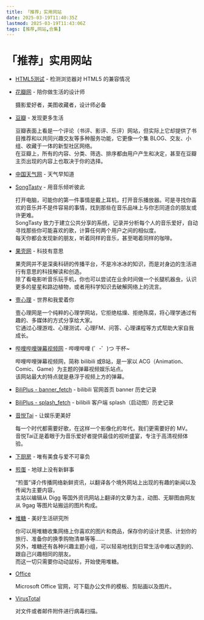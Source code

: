 ```yaml
---
title: 「推荐」实用网站
date: 2025-03-19T11:40:35Z
lastmod: 2025-03-19T11:43:06Z
tags: [推荐,网站,合集]
---
```


# 「推荐」实用网站

- [HTML5测试](http://html5test.com) - 检测浏览器对 HTML5 的兼容情况

- [花瓣网](http://huaban.com) - 陪你做生活的设计师

  摄影爱好者，美图收藏者，设计师必备

- [豆瓣](http://www.douban.com/) - 发现更多生活

  豆瓣表面上看是一个评论（书评、影评、乐评）网站，但实际上它却提供了书目推荐和以共同兴趣交友等多种服务功能，它更像一个集 BLOG、交友、小组、收藏于一体的新型社区网络。  
  在豆瓣上，所有的内容、分类、筛选、排序都由用户产生和决定，甚至在豆瓣主页出现的内容上也取决于你的选择。

- [中国天气网](http://www.weather.com.cn/) - 天气早知道

- [SongTasty](http://www.songtasty.com) - 用音乐倾听彼此

  打开电脑，可能你的第一件事情是戴上耳机，打开音乐播放器。可是寻找你喜欢的音乐并不是件容易的事情，找到那些在音乐品味上与你志同道合的朋友或许更难。  
  SongTasty 致力于建立公共分享的系统，记录并分析每个人的音乐爱好，自动寻找那些你可能喜欢的歌，计算任何两个用户之间的相似度。  
  每天你都会发现新的朋友，听着同样的音乐，甚至喝着同样的咖啡。

- [果壳网](http://www.guokr.com/) - 科技有意思

  果壳网并不是深奥科研的传播平台，不是冷冰冰的知识，而是对身边的生活进行有意思的科技解读和创造。  
  除了看电影听音乐玩手机，你也可以尝试在业余时间做一个长腿机器虫，认识更多的星星和路边植物，或者用科学知识去破解网络上的流言。

- [壹心理](http://www.xinli001.com/) - 世界和我爱着你

  壹心理网是一个纯粹的心理学网站，它拒绝枯燥、拒绝陈腐，将心理学通过有趣的、多媒体的方式分享给大家。  
  它通过心理游戏、心理测试、心理FM、问答、心理课程等方式帮助大家自我成长。

- [哔哩哔哩弹幕视频网](https://www.bilibili.com/) - 哔哩哔哩 (゜-゜)つ 干杯~

  哔哩哔哩弹幕视频网，简称 bilibili 或B站，是一家以 ACG（Animation、Comic、Game）为主题的弹幕视频娱乐站点。  
  该网站最大的特点就是悬浮于视频上方的弹幕。

- [BiliPlus - banner_fetch](https://www.biliplus.com/task/banner_fetch/) - bilibili 官网首页 banner 历史记录

- [BiliPlus - splash_fetch](https://www.biliplus.com/task/splash_fetch/) - bilibili 客户端 splash（启动图）历史记录

- [音悦Tai](http://www.yinyuetai.com/) - 让娱乐更美好

  每一个时代都需要好歌，在这样一个影像化的年代，我们更需要好的 MV。  
  音悦Tai正是着眼于为音乐爱好者提供最佳的视听盛宴，专注于高清视频体验。

- [下厨房](http://www.xiachufang.com/) - 唯有美食与爱不可辜负

- [煎蛋](http://jandan.net/) - 地球上没有新鲜事

  “煎蛋”译介传播网络新鲜资讯，以翻译各个境外网站上出现的有趣的新闻以及传闻为主要内容。  
  主站以编辑从 Digg 等国外资讯网站上翻译的文章为主，动图、无聊图由网友从 9gag 等图片站搬运的图片构成。

- [堆糖](http://www.duitang.com/) - 美好生活研究所

  你可以用堆糖收集网络上你喜欢的图片和商品，保存你的设计灵感、计划你的旅行、准备你的换季购物清单等等……  
  另外，堆糖还有各种兴趣主题小组，可以轻易地找到日常生活中难以遇到的、跟自己兴趣相同的朋友。  
  而这一切只需要你动动鼠标，开始使用堆糖。

- [Office](https://www.office.com)

  Microsoft Office 官网，可下载办公文件的模板、剪贴画以及图片。

- [VirusTotal](http://virustotal.com/)

  对文件或者邮件附件进行病毒扫描。

‍

